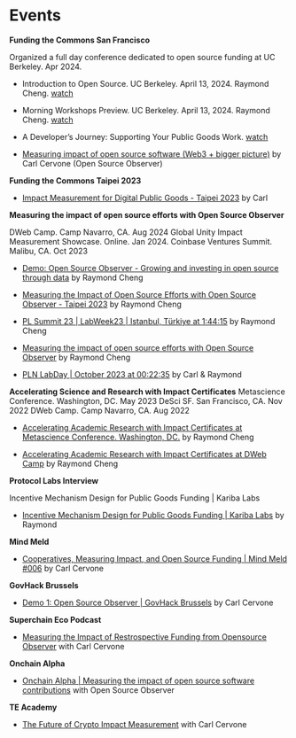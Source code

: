 

# Events

**Funding the Commons San Francisco**

Organized a full day conference dedicated to open source funding at UC Berkeley. Apr 2024.

- Introduction to Open Source. UC Berkeley. April 13, 2024. Raymond Cheng. [watch](https://drive.google.com/file/d/1KCKp5YU36c9u3_2r-oTCH0zM9nVmqpPl/view)

- Morning Workshops Preview. UC Berkeley. April 13, 2024. Raymond Cheng. [watch](https://www.youtube.com/watch?v=6uW2lpoXe7Q&list=PL3C6eF-zu5AZC9dFtgMVhnclE5GtnkWvX&index=13)

- A Developer’s Journey: Supporting Your Public Goods Work. [watch](https://www.youtube.com/watch?v=r5CThl_e6mo&list=PL3C6eF-zu5AZC9dFtgMVhnclE5GtnkWvX&index=2) 

- [Measuring impact of open source software (Web3 + bigger picture)](https://www.youtube.com/watch?v=rMIiGbxEAw8&list=PL3C6eF-zu5AZC9dFtgMVhnclE5GtnkWvX&index=6) by Carl Cervone (Open Source Observer)

**Funding the Commons Taipei 2023**

- [Impact Measurement for Digital Public Goods - Taipei 2023](https://www.youtube.com/watch?v=vxowxlJ4I6w) by Carl 


**Measuring the impact of open source efforts with Open Source Observer**

DWeb Camp. Camp Navarro, CA. Aug 2024 Global Unity Impact Measurement Showcase. Online. Jan 2024. Coinbase Ventures Summit. Malibu, CA. Oct 2023
	
- [Demo: Open Source Observer - Growing and investing in open source through data](https://www.youtube.com/watch?v=cNhQJ5FmvjQ) by Raymond Cheng

- [Measuring the Impact of Open Source Efforts with Open Source Observer - Taipei 2023](https://www.youtube.com/watch?v=D7xS0fgRYuQ) by Raymond Cheng

- [PL Summit 23 | LabWeek23 | Istanbul, Türkiye at 1:44:15](https://www.youtube.com/watch?v=sHvdBRj3kxE&t=6250s) by Raymond Cheng

- [Measuring the impact of open source efforts with Open Source Observer](https://www.youtube.com/watch?v=szGLQDwm_E0) by Raymond Cheng

- [PLN LabDay | October 2023 at 00:22:35](https://www.youtube.com/watch?v=V7sI5pO3TT0&t=1354s) by Carl & Raymond 


**Accelerating Science and Research with Impact Certificates**
Metascience Conference. Washington, DC. May 2023 DeSci SF. San Francisco, CA. Nov 2022 DWeb Camp. Camp Navarro, CA. Aug 2022

- [Accelerating Academic Research with Impact Certificates at Metascience Conference. Washington, DC.](https://www.youtube.com/watch?v=_mLdx48B7zE&list=PLChfyH8TVDGlPTcKrVboBaf6QAGSJt1hQ&index=24)  by Raymond Cheng	

- [Accelerating Academic Research with Impact Certificates at DWeb Camp](https://archive.org/details/25-17_45_accelerating_academic_research_with_impact_certificates.mp4) by Raymond Cheng	

**Protocol Labs Interview**

Incentive Mechanism Design for Public Goods Funding | Kariba Labs	

- [Incentive Mechanism Design for Public Goods Funding | Kariba Labs](https://www.youtube.com/watch?v=ZNBQ68f5xC0) by Raymond			

**Mind Meld** 

- [Cooperatives, Measuring Impact, and Open Source Funding | Mind Meld #006](https://www.youtube.com/watch?v=m0YLDB54Whc)  by Carl Cervone	

**GovHack Brussels**

- [Demo 1: Open Source Observer | GovHack Brussels](https://www.youtube.com/watch?v=EConcXsMSJM)  by Carl Cervone

**Superchain Eco Podcast**

- [Measuring the Impact of Restrospective Funding from Opensource Observer](https://www.youtube.com/watch?v=SLYLiX4Ifqc) with Carl Cervone

**Onchain Alpha**

- [Onchain Alpha | Measuring the impact of open source software contributions](https://www.youtube.com/watch?v=TAxJ_RMfrLU) with Open Source Observer

**TE Academy**

- [The Future of Crypto Impact Measurement](https://www.youtube.com/watch?v=_lV59GQGBA0) with Carl Cervone	
